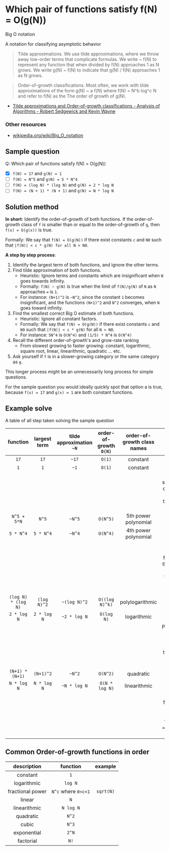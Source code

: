 # Which pair of functions satisfy f(N) = O(g(N))

Big O notation

A notation for classifying asymptotic behavior

> Tilde approximations. We use tilde approximations, where we throw away low-order terms that complicate formulas. We write ~ f(N) to represent any function that when divided by f(N) approaches 1 as N grows. We write g(N) ~ f(N) to indicate that g(N) / f(N) approaches 1 as N grows.

> Order-of-growth classifications. Most often, we work with tilde approximations of the form g(N) ~ a f(N) where f(N) = N^b log^c N and refer to f(N) as the The order of growth of g(N).
- [Tilde approximations and Order-of-growth classifications - Analysis of Algorithms - Robert Sedgewick and Kevin Wayne](https://algs4.cs.princeton.edu/14analysis/)

### Other resources
- [wikipedia.org/wiki/Big_O_notation](https://en.wikipedia.org/wiki/Big_O_notation)

## Sample question

Q: Which pair of functions satisfy f(N) = O(g(N))

- [x] `f(N) = 17` and `g(N) = 1`
- [ ] `f(N) = N^5` and `g(N) = 5 * N^4`
- [ ] `f(N) = (log N) * (log N)` and `g(N) = 2 * log N`
- [ ] `f(N) = (N + 1) * (N + 1)` and `g(N) = N * log N`

## Solution method
**In short**: Identify the order-of-growth of both functions. If the order-of-growth class of `f` is smaller than or equal to the order-of-growth of `g`, then `f(x) = O(g(x))` is true.

Formally: We say that `f(N) = O(g(N))` if there exist constants `c` and `N0` such that `|f(N)| < c * g(N) for all N > N0`.

**A step by step process**:

1. Identify the largest term of both functions, and ignore the other terms.
2. Find tilde approximation of both functions.
    - Heuristic: Ignore terms and constants which are insignificant when `N` goes towards infinity.
    - Formally: `f(N) ~ g(N)` is true when the limit of `f(N)/g(N)` of `N` as `N` approaches `∞` is `1`.
    - For instance: `(N+1)^2` is `~N^2`, since the constant `1` becomes insignificant, and the functions `(N+1)^2` and `N^2` converges, when `N` goes toward infinity.
3. Find the smallest correct Big O estimate of both functions.
    - Heuristic: Ignore all constant factors.
    - Formally: We say that `f(N) = O(g(N))` if there exist constants `c` and `N0` such that `|f(N)| < c * g(N)` for all `N > N0`.
    - For instance: `5N^4` is `O(N^4)` and `(1/5) * N^4` is `O(N^4)`
4. Recall the different order-of-growth's and grow-rate ranking
    - From slowest growing to faster growing: constant, logarithmic, square root, linear, linearithmic, quadratic ... etc.
5. Ask yourself if `f` is in a slower-growing category or the same category as `g`.

This longer process might be an unnecessarily long process for simple questions.

For the sample question you would ideally quickly spot that option a is true, because `f(x) = 17` and `g(x) = 1` are both constant functions.

## Example solve

A table of all step taken solving the sample question

|function             | largest term | tilde approximation `~N` | order-of-growth `O(N)` | order-of-growth class names | conclusion                                                                                         |
|:-:                  |:-:           |:-:                       |:-:                     |:-:                          |:-:                                                                                                 |
|`17`                 |`17`          |`~17`                     |`O(1)`                  | constant                    |                                                                                                    |
|`1`                  |`1`           |`~1`                      |`O(1)`                  | constant                    |                                                                                                    |
|                     |              |                          |                        |                             |Constant is slower growing or the same as constant, therefore: `17 = O(1)` is true                          |
|`N^5 + 5*N`          |`N^5`         |`~N^5`                    |`O(N^5)`                | 5th power polynomial        |                                                                                                    |
|`5 * N^4`            |`5 * N^4`     |`~N^4`                    |`O(N^4)`                | 4th power polynomial        |                                                                                                    |
|                     |              |                          |                        |                             |5th power polynomial is faster growing than 4th power polynomial, therefore: `N^5 = O(N^4)` is false           |
|`(log N) * (log N)`  |`(log N)^2`   |`~(log N)^2`              |`O((log N)^k)`          | polylogarithmic             |                                                                                                    |
|`2 * log N`          |`2 * log N`   |`~2 * log N`              |`O(log N)`              | logarithmic                 |                                                                                                    |
|                     |              |                          |                        |                             |Polylogarithmic is is faster growing than logarithmic, therefore: `(log N)^k = O(log N)` is false|
|`(N+1) * (N+1)`      |`(N+1)^2`     |`~N^2`                    |`O(N^2)`                | quadratic                   |                                                                                                    |
|`N * log N`          |`N * log N`   |`~N * log N`              |`O(N * log N)`          | linearithmic                |                                                                                                    |
|                     |              |                          |                        |                             |Quadratic is faster growing than linearithmic, therefore: `N^2 = O(N log N)` is false         |

## Common Order-of-growth functions in order

| description        | function           |example        |
|:-:                 |:-:                 |:-:            |
|constant            |`1`                 |               |
|logarithmic         |`log N`             |               |
|fractional power    |`N^c` where `0<c<1` |`sqrt(N)`      |
|linear              |`N`                 |               |
|linearithmic        |`N log N`           |               |
|quadratic           |`N^2`               |               |
|cubic               |`N^3`               |               |
|exponential         |`2^N`               |               |
|factorial           |`N!`                |               |
